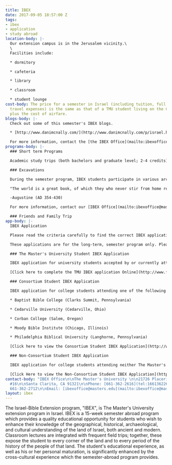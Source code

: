 ```yaml
---
title: IBEX
date: 2017-09-05 18:57:00 Z
tags:
- ibex
- application
- study abroad
location-body: |-
  Our extension campus is in the Jerusalem vicinity.\
  \
  Facilities include:

  * dormitory

  * cafeteria

  * library

  * classroom

  * student lounge
cost-body: The price for a semester in Israel (including tuition, full board and class-related
  travel expenses) is the same as that of a TMU student living on the California campus,
  plus the cost of airfare.
blogs-body: |-
  Check out some of this semester's IBEX blogs.

  * [http://www.danimcnally.com/](http://www.danimcnally.com/p/israel.html)

  For more information, contact the [the IBEX Office](mailto:ibexoffice@masters.edu).
programs-body: |-
  ### Short term Programs

  Academic study trips (both bachelors and graduate level; 2-4 credits) are sometimes offered during the summer months between regular semesters.

  ### Excavations

  During the semester program, IBEX students participate in various archaeological excavations at ancient sites associated with Biblical events. Participants in short term trips often are able to participate in a "Dig for a Day."

  "The world is a great book, of which they who never stir from home read only a page."

  -Augustine (AD 354-430)

  For more information, contact our [IBEX Office](mailto:ibexoffice@masters.edu).

  ### Friends and Family Trip
app-body: |-
  IBEX Application

  Please read the criteria carefully to find the correct IBEX application that fits your academic situation. This program is open to undergraduate college students of sophomore standing or higher only.

  These applications are for the long-term, semester program only. Please [contact the IBEX Office](mailto:ibexoffice@masters.edu) for information on short-term trips.

  ### The Master's University Student IBEX Application

  IBEX application for university students accepted by or currently attending The Master's University

  [Click here to complete the TMU IBEX application Online](http://www.formstack.com/forms/masters-Ibex_Application)

  ### Consortium Student IBEX Application

  IBEX application for college students attending one of the following colleges:

  * Baptist Bible College (Clarks Summit, Pennsylvania)

  * Cedarville University (Cedarville, Ohio)

  * Corban College (Salem, Oregon)

  * Moody Bible Institute (Chicago, Illinois)

  * Philadelphia Biblical University (Langhorne, Pennsylvania)

  [Click here to view the Consortium Student IBEX Application](http://www2.masters.edu/w/GetHostedFile.ashx?Consortium_Application.pdf&Id=9)

  ### Non-Consortium Student IBEX Application

  IBEX application for college students attending neither The Master's University nor an IBEX consortium college (see above).

  [Click Here to view the Non-Consortium Student IBEX Application](http://www2.masters.edu/w/GetHostedFile.ashx?Non-Consortium\+Application.pdf&Id=10)
contact-body: "IBEX Office\n\nThe Master's University \n\n21726 Placerita Canyon Road
  #16\n\nSanta Clarita, CA 91321\n\nPhone: [661-362-2616](tel:16613622616)\n\nFax:
  661-362-2712\n\nEmail: [ibexoffice@masters.edu](mailto:ibexoffice@masters.edu)"
layout: ibex
---
```


The Israel-Bible Extension program, "IBEX", is The Master's University extension program in Israel. IBEX is a 15-week semester abroad program which provides a quality educational opportunity for students who wish to enhance their knowledge of the geographical, historical, archaeological, and cultural understanding of the land of Israel, both ancient and modern. Classroom lectures are integrated with frequent field trips; together, these expose the student to every corner of the land and to every period of the history of the people of that land. The student's educational experience, as well as his or her personal maturation, is significantly enhanced by the cross-cultural experience which the semester-abroad program provides.
